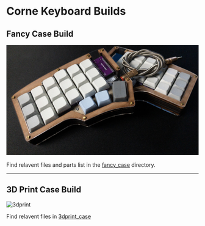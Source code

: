 # Corne Keyboard Builds

## Fancy Case Build
![fancy](images/view2.jpg)

Find relavent files and parts list in the [fancy_case](fancy_case/) directory.

---


## 3D Print Case Build

![3dprint](images/3dprint.jpg)

Find relavent files in [3dprint_case](3Dprint_case/)